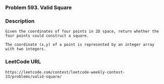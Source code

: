 ### Problem 593. Valid Square

### Description
	Given the coordinates of four points in 2D space, return whether the four points could construct a square.

	The coordinate (x,y) of a point is represented by an integer array with two integers.



### LeetCode URL
	https://leetcode.com/contest/leetcode-weekly-contest-33/problems/valid-square/

